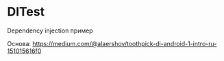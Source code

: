 # DITest
Dependency injection пример

Основа:
https://medium.com/@alaershov/toothpick-di-android-1-intro-ru-151015616f0
